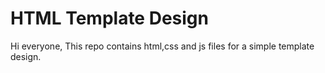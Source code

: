 # HTML Template Design

Hi everyone,
This repo contains html,css and js files for a simple template design.

